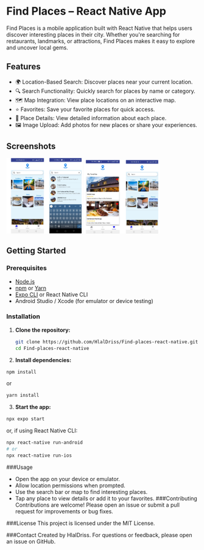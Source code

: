 # Find Places – React Native App

Find Places is a mobile application built with React Native that helps users discover interesting places in their city. Whether you're searching for restaurants, landmarks, or attractions, Find Places makes it easy to explore and uncover local gems.

## Features

- 🌍 Location-Based Search: Discover places near your current location.
- 🔍 Search Functionality: Quickly search for places by name or category.
- 🗺️ Map Integration: View place locations on an interactive map.
- ⭐ Favorites: Save your favorite places for quick access.
- 📝 Place Details: View detailed information about each place.
- 🖼️ Image Upload: Add photos for new places or share your experiences.

## Screenshots

<!-- Add screenshots of your app here -->
<p float="left">
  <img src="assets/screenshot-1.png" width="200" />
  <img src="assets/screenshot-2.png" width="200" />
</p>

## Getting Started

### Prerequisites

- [Node.js](https://nodejs.org/)
- [npm](https://www.npmjs.com/) or [Yarn](https://yarnpkg.com/)
- [Expo CLI](https://expo.dev/) or React Native CLI
- Android Studio / Xcode (for emulator or device testing)

### Installation

1. **Clone the repository:**
   ```bash
   git clone https://github.com/HlalDriss/Find-places-react-native.git
   cd Find-places-react-native
   ```
2. **Install dependencies:**

```bash
npm install
```
or

```bash
yarn install
```
3. **Start the app:**

```bash
npx expo start
```
or, if using React Native CLI:

```bash
npx react-native run-android
# or
npx react-native run-ios
```
###Usage
- Open the app on your device or emulator.
- Allow location permissions when prompted.
- Use the search bar or map to find interesting places.
- Tap any place to view details or add it to your favorites.
###Contributing
Contributions are welcome! Please open an issue or submit a pull request for improvements or bug fixes.

###License
This project is licensed under the MIT License.

###Contact
Created by HlalDriss.
For questions or feedback, please open an issue on GitHub.
   
